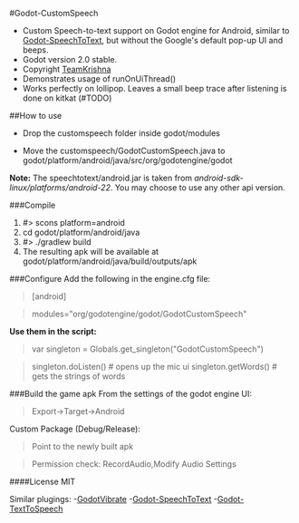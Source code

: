 #Godot-CustomSpeech
- Custom Speech-to-text support on Godot engine for Android, similar to [Godot-SpeechToText](https://github.com/literaldumb/Godot-SpeechToText), but without the Google's default pop-up UI and beeps.
- Godot version 2.0 stable.
- Copyright [TeamKrishna](http://teamkrishna.in)
- Demonstrates usage of runOnUiThread()
- Works perfectly on lollipop. Leaves a small beep trace after listening is done on kitkat (#TODO)

##How to use
- Drop the customspeech folder inside godot/modules

- Move the customspeech/GodotCustomSpeech.java to godot/platform/android/java/src/org/godotengine/godot

**Note:** The speechtotext/android.jar is taken from  *android-sdk-linux/platforms/android-22*. You may choose to use any other api version.

###Compile
1. #> scons platform=android
2. cd godot/platform/android/java
3. #> ./gradlew build
4. The resulting apk will be available at godot/platform/android/java/build/outputs/apk
 
###Configure
Add the following in the engine.cfg file:

> [android]

> modules="org/godotengine/godot/GodotCustomSpeech"

**Use them in the script:**

> var singleton = Globals.get_singleton("GodotCustomSpeech")

> singleton.doListen() # opens up the mic ui
> singleton.getWords() # gets the strings of words 

###Build the game apk
From the settings of the godot engine UI:

> Export->Target->Android


Custom Package (Debug/Release):
> Point to the newly built apk

> Permission check: RecordAudio,Modify Audio Settings

####License
MIT


Similar plugings: 
-[GodotVibrate](https://github.com/literaldumb/GodotVibrate)
-[Godot-SpeechToText](https://github.com/literaldumb/Godot-SpeechToText)
-[Godot-TextToSpeech](https://github.com/literaldumb/Godot-TextToSpeech)

